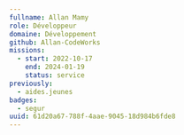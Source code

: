 ```yaml
---
fullname: Allan Mamy
role: Développeur
domaine: Développement
github: Allan-CodeWorks
missions:
  - start: 2022-10-17
    end: 2024-01-19
    status: service
previously:
  - aides.jeunes
badges:
  - segur
uuid: 61d20a67-788f-4aae-9045-18d984b6fde8
---
```

